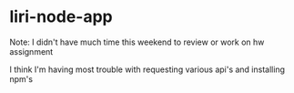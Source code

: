 # liri-node-app

Note: I didn't have much time this weekend to review or work on hw assignment

I think I'm having most trouble with requesting various api's and installing npm's